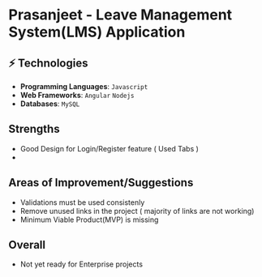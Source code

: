 # Prasanjeet - Leave Management System(LMS) Application


## ⚡ Technologies

* **Programming Languages**: `Javascript` 
* **Web Frameworks**: `Angular` `Nodejs`
* **Databases**: `MySQL` 

## Strengths

* Good Design for Login/Register feature ( Used Tabs )
* 

## Areas of Improvement/Suggestions

*  Validations must be used consistenly
*  Remove unused links in the project ( majority of links are not working)
*  Minimum Viable Product(MVP) is missing

## Overall

- Not yet ready for Enterprise projects

